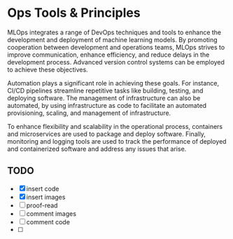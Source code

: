 
# Ops Tools & Principles

MLOps integrates a range of DevOps techniques and tools to enhance the development and deployment of machine learning models. By promoting cooperation between development and operations teams, MLOps strives to improve communication, enhance efficiency, and reduce delays in the development process. Advanced version control systems can be employed to achieve these objectives.

Automation plays a significant role in achieving these goals. For instance, CI/CD pipelines streamline repetitive tasks like building, testing, and deploying software. The management of infrastructure can also be automated, by using infrastructure as code to facilitate an automated provisioning, scaling, and management of infrastructure.

To enhance flexibility and scalability in the operational process, containers and microservices are used to package and deploy software. Finally, monitoring and logging tools are used to track the performance of deployed and containerized software and address any issues that arise.

## TODO

- [x] insert code
- [x] insert images
- [ ] proof-read
- [ ] comment images
- [ ] comment code
- [ ] 

